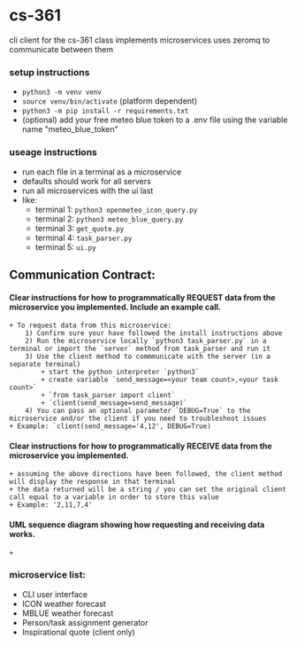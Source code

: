 # cs-361
cli client for the cs-361 class
implements microservices
uses zeromq to communicate between them

### setup instructions
+ `python3 -m venv venv`
+ `source venv/bin/activate` (platform dependent)
+ `python3 -m pip install -r requirements.txt`
+ (optional) add your free meteo blue token to a .env file using the variable name "meteo_blue_token"

### useage instructions
- run each file in a terminal as a microservice
- defaults should work for all servers
- run all microservices with the ui last
- like: 
    + terminal 1: `python3 openmeteo_icon_query.py`
    + terminal 2: `python3 meteo_blue_query.py`
    + terminal 3: `get_quote.py`
    + terminal 4: `task_parser.py`
    + terminal 5: `ui.py`


## Communication Contract:
#### Clear instructions for how to programmatically REQUEST data from the microservice you implemented. Include an example call.
    + To request data from this microservice:
        1) Confirm sure your have followed the install instructions above
        2) Run the microservice locally `python3 task_parser.py` in a terminal or import the `server` method from task_parser and run it
        3) Use the client method to commmunicate with the server (in a separate terminal)
            + start the python interpreter `python3`
            + create variable `send_message=<your team count>,<your task count>`
            + `from task_parser import client`
            + `client(send_message=send_message)`
        4) You can pass an optional parameter `DEBUG=True` to the microservice and/or the client if you need to troubleshoot issues
    + Example: `client(send_message='4,12', DEBUG=True)
#### Clear instructions for how to programmatically RECEIVE data from the microservice you implemented.
    + assuming the above directions have been followed, the client method will display the response in that terminal
    + the data returned will be a string / you can set the original client call equal to a variable in order to store this value
    + Example: '2,11,7,4'
#### UML sequence diagram showing how requesting and receiving data works.
    +

### microservice list:
+ CLI user interface
+ ICON weather forecast
+ MBLUE weather forecast
+ Person/task assignment generator
+ Inspirational quote (client only)